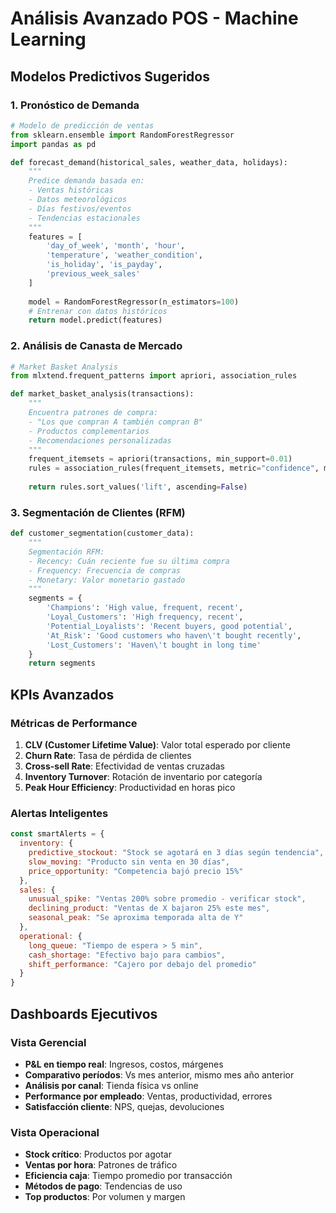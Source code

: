 # Análisis Avanzado POS - Machine Learning

## Modelos Predictivos Sugeridos

### 1. Pronóstico de Demanda
```python
# Modelo de predicción de ventas
from sklearn.ensemble import RandomForestRegressor
import pandas as pd

def forecast_demand(historical_sales, weather_data, holidays):
    """
    Predice demanda basada en:
    - Ventas históricas
    - Datos meteorológicos  
    - Días festivos/eventos
    - Tendencias estacionales
    """
    features = [
        'day_of_week', 'month', 'hour',
        'temperature', 'weather_condition',
        'is_holiday', 'is_payday', 
        'previous_week_sales'
    ]
    
    model = RandomForestRegressor(n_estimators=100)
    # Entrenar con datos históricos
    return model.predict(features)
```

### 2. Análisis de Canasta de Mercado
```python
# Market Basket Analysis
from mlxtend.frequent_patterns import apriori, association_rules

def market_basket_analysis(transactions):
    """
    Encuentra patrones de compra:
    - "Los que compran A también compran B"
    - Productos complementarios
    - Recomendaciones personalizadas
    """
    frequent_itemsets = apriori(transactions, min_support=0.01)
    rules = association_rules(frequent_itemsets, metric="confidence", min_threshold=0.6)
    
    return rules.sort_values('lift', ascending=False)
```

### 3. Segmentación de Clientes (RFM)
```python
def customer_segmentation(customer_data):
    """
    Segmentación RFM:
    - Recency: Cuán reciente fue su última compra
    - Frequency: Frecuencia de compras  
    - Monetary: Valor monetario gastado
    """
    segments = {
        'Champions': 'High value, frequent, recent',
        'Loyal_Customers': 'High frequency, recent',
        'Potential_Loyalists': 'Recent buyers, good potential',
        'At_Risk': 'Good customers who haven\'t bought recently',
        'Lost_Customers': 'Haven\'t bought in long time'
    }
    return segments

```

## KPIs Avanzados

### Métricas de Performance
1. **CLV (Customer Lifetime Value)**: Valor total esperado por cliente
2. **Churn Rate**: Tasa de pérdida de clientes
3. **Cross-sell Rate**: Efectividad de ventas cruzadas
4. **Inventory Turnover**: Rotación de inventario por categoría
5. **Peak Hour Efficiency**: Productividad en horas pico

### Alertas Inteligentes
```javascript
const smartAlerts = {
  inventory: {
    predictive_stockout: "Stock se agotará en 3 días según tendencia",
    slow_moving: "Producto sin venta en 30 días",
    price_opportunity: "Competencia bajó precio 15%"
  },
  sales: {
    unusual_spike: "Ventas 200% sobre promedio - verificar stock",
    declining_product: "Ventas de X bajaron 25% este mes",
    seasonal_peak: "Se aproxima temporada alta de Y"
  },
  operational: {
    long_queue: "Tiempo de espera > 5 min",
    cash_shortage: "Efectivo bajo para cambios",
    shift_performance: "Cajero por debajo del promedio"
  }
}
```

## Dashboards Ejecutivos

### Vista Gerencial
- **P&L en tiempo real**: Ingresos, costos, márgenes
- **Comparativo períodos**: Vs mes anterior, mismo mes año anterior
- **Análisis por canal**: Tienda física vs online
- **Performance por empleado**: Ventas, productividad, errores
- **Satisfacción cliente**: NPS, quejas, devoluciones

### Vista Operacional  
- **Stock crítico**: Productos por agotar
- **Ventas por hora**: Patrones de tráfico
- **Eficiencia caja**: Tiempo promedio por transacción
- **Métodos de pago**: Tendencias de uso
- **Top productos**: Por volumen y margen